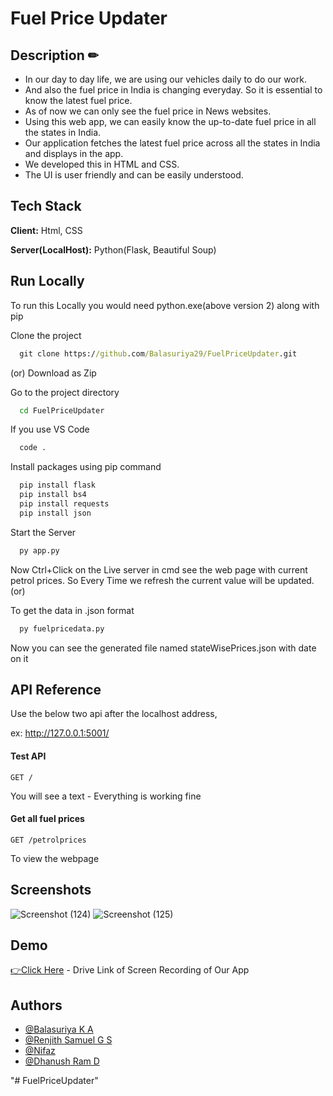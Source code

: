 
# Fuel Price Updater

## Description ✏
* In our day to day life, we are using our vehicles daily to do our work. 
* And also the fuel price in India is changing everyday. So it is essential to know the latest fuel price. 
* As of now we can only see the fuel price in News websites.
* Using this web app, we can easily know the up-to-date fuel price in all the states in India. 
* Our application fetches the latest fuel price across all the states in India and displays in the app. 
* We developed this in HTML and CSS.
* The UI is user friendly and can be easily understood. 

## Tech Stack

**Client:** Html, CSS

**Server(LocalHost):** Python(Flask, Beautiful Soup)

## Run Locally
To run this Locally you would need python.exe(above version 2) along with pip

Clone the project

```cmd
  git clone https://github.com/Balasuriya29/FuelPriceUpdater.git
```
(or) Download as Zip

Go to the project directory

```cmd
  cd FuelPriceUpdater
```

If you use VS Code

```cmd
  code .
```

Install packages using pip command

```cmd
  pip install flask
  pip install bs4
  pip install requests
  pip install json
```

Start the Server

```cmd
  py app.py
```

Now Ctrl+Click on the Live server in cmd see the web page with current petrol prices. So Every Time we refresh the current value will be updated.
(or)

To get the data in .json format

```cmd
  py fuelpricedata.py
```

Now you can see the generated file named stateWisePrices.json with date on it 

## API Reference

Use the below two api after the localhost address,

ex: http://127.0.0.1:5001/

#### Test API


    GET /

You will see a text - Everything is working fine

#### Get all fuel prices


    GET /petrolprices

To view the webpage



## Screenshots
![Screenshot (124)](https://user-images.githubusercontent.com/100402643/203489260-c1981732-a068-445c-b647-5eb8890ccd00.png)
![Screenshot (125)](https://user-images.githubusercontent.com/100402643/203489272-f2598135-da7f-424f-be3d-39a8e6ae9869.png)



## Demo

[👉Click Here](https://drive.google.com/file/d/1LTq5WF_tuAYQIe3f1CQB-J2Ld9-9Vd6e/view?usp=share_link) - Drive Link of Screen Recording of Our App


## Authors

- [@Balasuriya K A](https://www.github.com/BALASURIYA29)
- [@Renjith Samuel G S](https://www.github.com/renjithsamuel)
- [@Nifaz](https://www.github.com/nifazzz10)
- [@Dhanush Ram D](https://github.com/DhanushramD)

"# FuelPriceUpdater" 
